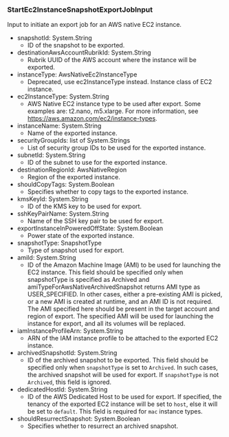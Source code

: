 ### StartEc2InstanceSnapshotExportJobInput
Input to initiate an export job for an AWS native EC2 instance.

- snapshotId: System.String
  - ID of the snapshot to be exported.
- destinationAwsAccountRubrikId: System.String
  - Rubrik UUID of the AWS account where the instance will be exported.
- instanceType: AwsNativeEc2InstanceType
  - Deprecated, use ec2InstanceType instead. Instance class of EC2 instance.
- ec2InstanceType: System.String
  - AWS Native EC2 instance type to be used after export. Some examples are: t2.nano, m5.xlarge. For more information, see https://aws.amazon.com/ec2/instance-types.
- instanceName: System.String
  - Name of the exported instance.
- securityGroupIds: list of System.Strings
  - List of security group IDs to be used for the exported instance.
- subnetId: System.String
  - ID of the subnet to use for the exported instance.
- destinationRegionId: AwsNativeRegion
  - Region of the exported instance.
- shouldCopyTags: System.Boolean
  - Specifies whether to copy tags to the exported instance.
- kmsKeyId: System.String
  - ID of the KMS key to be used for export.
- sshKeyPairName: System.String
  - Name of the SSH key pair to be used for export.
- exportInstanceInPoweredOffState: System.Boolean
  - Power state of the exported instance.
- snapshotType: SnapshotType
  - Type of snapshot used for export.
- amiId: System.String
  - ID of the Amazon Machine Image (AMI) to be used for launching the EC2 instance. This field should be specified only when snapshotType is specified as Archived and amiTypeForAwsNativeArchivedSnapshot returns AMI type as USER_SPECIFIED. In other cases, either a pre-existing AMI is picked, or a new AMI is created at runtime, and an AMI ID is not required. The AMI specified here should be present in the target account and region of export. The specified AMI will be used for launching the instance for export, and all its volumes will be replaced.
- iamInstanceProfileArn: System.String
  - ARN of the IAM instance profile to be attached to the exported EC2 instance.
- archivedSnapshotId: System.String
  - ID of the archived snapshot to be exported. This field should be specified only when `snapshotType` is set to `Archived`. In such cases, the archived snapshot will be used for export. If `snapshotType` is not `Archived`, this field is ignored.
- dedicatedHostId: System.String
  - ID of the AWS Dedicated Host to be used for export. If specified, the tenancy of the exported EC2 instance will be set to `host`, else it will be set to `default`. This field is required for `mac` instance types.
- shouldResurrectSnapshot: System.Boolean
  - Specifies whether to resurrect an archived snapshot.
